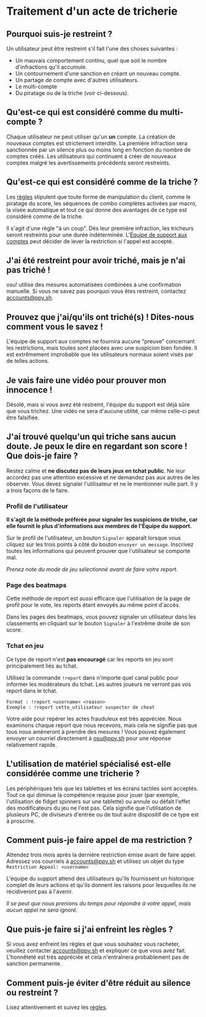 # Traitement d'un acte de tricherie

## Pourquoi suis-je restreint ?

Un utilisateur peut être restreint s'il fait l'une des choses suivantes :

- Un mauvais comportement continu, quel que soit le nombre d'infractions qu'il accumule.
- Un contournement d'une sanction en créant un nouveau compte.
- Un partage de compte avec d'autres utilisateurs.
- Le multi-compte
- Du piratage ou de la triche (voir ci-dessous).

## Qu'est-ce qui est considéré comme du multi-compte ?

Chaque utilisateur ne peut utiliser qu'un **un** compte. La création de nouveaux comptes est strictement interdite. La première infraction sera sanctionnée par un silence plus ou moins long en fonction du nombre de comptes créés. Les utilisateurs qui continuent à créer de nouveaux comptes malgré les avertissements précédents seront restreints.

## Qu'est-ce qui est considéré comme de la triche ?

Les [règles](/wiki/Rules) stipulent que toute forme de manipulation du client, comme le piratage du score, les séquences de combo complètes activées par macro, la visée automatique et tout ce qui donne des avantages de ce type est considéré comme de la triche.

Il s'agit d'une règle "à un coup". Dès leur première infraction, les tricheurs seront restreints pour une durée indéterminée. L'[Équipe de support aux comptes](/wiki/People/The_Team/Account_support_team) peut décider de lever la restriction si l'appel est accepté.

## J'ai été restreint pour avoir triché, mais je n'ai pas triché !

osu! utilise des mesures automatisées combinées à une confirmation manuelle. Si vous ne savez pas pourquoi vous êtes restreint, contactez [accounts@ppy.sh](mailto:accounts@ppy.sh).

## Prouvez que j'ai/qu'ils ont triché(s) ! Dites-nous comment vous le savez !

L'équipe de support aux comptes ne fournira aucune "preuve" concernant les restrictions, mais toutes sont placées avec une suspicion bien fondée. Il est extrêmement improbable que les utilisateurs normaux soient visés par de telles actions.

## Je vais faire une vidéo pour prouver mon innocence !

Désolé, mais si vous avez été restreint, l'équipe du support est déjà sûre que vous trichez. Une vidéo ne sera d'aucune utilité, car même celle-ci peut être falsifiée.

## J'ai trouvé quelqu'un qui triche sans aucun doute. Je peux le dire en regardant son score ! Que dois-je faire ?

Restez calme et **ne discutez pas de leurs jeux en tchat public**. Ne leur accordez pas une attention excessive et ne demandez pas aux autres de les observer.
Vous devez signaler l'utilisateur et ne le mentionner nulle part. Il y a trois façons de le faire.

### Profil de l'utilisateur

**Il s'agit de la méthode préférée pour signaler les suspicions de triche, car elle fournit le plus d'informations aux membres de l'Équipe du support.**

Sur le profil de l'utilisateur, un bouton `Signaler` apparaît lorsque vous cliquez sur les trois points à côté du bouton `envoyer un message`. Inscrivez toutes les informations qui peuvent prouver que l'utilisateur se comporte mal.

*Prenez note du mode de jeu sélectionné avant de faire votre report.*

### Page des beatmaps

Cette méthode de report est aussi efficace que l'utilisation de la page de profil pour le vote, les reports étant envoyés au même point d'accès.

Dans les pages des beatmaps, vous pouvez signaler un utilisateur dans les classements en cliquant sur le bouton `Signaler` à l'extrême droite de son score.

### Tchat en jeu

Ce type de report n'est **pas encouragé** car les reports en jeu sont principalement liés au tchat.

Utilisez la commande `!report` dans n'importe quel canal public pour informer les modérateurs du tchat. Les autres joueurs ne verront pas vos report dans le tchat.

```
Format : !report <username> <reason>
Exemple : !report cette_utilisateur suspecter de cheat
```

Votre aide pour repérer les actes frauduleux est très appréciée. Nous examinons chaque report que nous recevons, mais cela ne signifie pas que tous nous amèneront à prendre des mesures ! Vous pouvez également envoyer un courriel directement à [osu@ppy.sh](mailto:osu@ppy.sh) pour une réponse relativement rapide.

## L'utilisation de matériel spécialisé est-elle considérée comme une tricherie ?

Les périphériques tels que les tablettes et les écrans tactiles sont acceptés. Tout ce qui diminue la compétence requise pour jouer (par exemple, l'utilisation de fidget spinners sur une tablette) ou annule ou défait l'effet des modificateurs du jeu ne l'est pas. Cela signifie que l'utilisation de plusieurs PC, de diviseurs d'entrée ou de tout autre dispositif de ce type est à proscrire.

## Comment puis-je faire appel de ma restriction ?

Attendez trois mois après la dernière restriction émise avant de faire appel. Adressez vos courriels à [accounts@ppy.sh](mailto:accounts@ppy.sh) et utilisez un objet du type `Restriction Appeal: <username>`

L'équipe du support attend des utilisateurs qu'ils fournissent un historique complet de leurs actions et qu'ils donnent les raisons pour lesquelles ils ne récidiveront pas à l'avenir.

*Il se peut que nous prenions du temps pour répondre à votre appel, mais aucun appel ne sera ignoré.*

## Que puis-je faire si j'ai enfreint les règles ?

Si vous avez enfreint les règles et que vous souhaitez vous racheter, veuillez contacter [accounts@ppy.sh](mailto:accounts@ppy.sh) et expliquer ce que vous avez fait. L'honnêteté est très appréciée et cela n'entraînera probablement pas de sanction permanente.

## Comment puis-je éviter d'être réduit au silence ou restreint ?

Lisez attentivement et suivez les [règles](/wiki/Rules).
